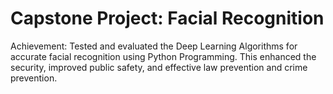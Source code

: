 # Capstone Project: Facial Recognition
Achievement: Tested and evaluated the Deep Learning Algorithms for accurate facial recognition using Python Programming. This enhanced the security, improved public safety, and effective law prevention and crime prevention.
